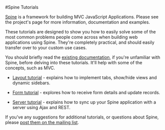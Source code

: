 #Spine Tutorials

[Spine](http://maccman.github.com/spine) is a framework for building MVC JavaScript Applications. Please see the project's page for more information, documentation and examples. 

These tutorials are designed to show you how to easily solve some of the most common problems people come across when building web applications using Spine. They're completely practical, and should easily transfer over to your custom use cases.

You should briefly read the [existing documentation](http://maccman.github.com/spine), if you're unfamiliar with Spine, before delving into these tutorials. It'll help with some of the concepts, such as MVC.

* [Layout tutorial](layout.html) - explains how to implement tabs, show/hide views and dynamic sidebars.

* [Form tutorial](form.html) - explores how to receive form details and update records.

* [Server tutorial](server.html) - explains how to sync up your Spine application with a server using Ajax and REST.

If you've any suggestions for additional tutorials, or questions about Spine, please [post them on the mailing list](https://groups.google.com/forum/#!forum/spinejs). 